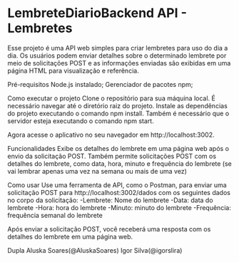 # LembreteDiarioBackend API - Lembretes
Esse projeto é uma API web simples para criar lembretes para uso do dia a dia. Os usuários podem enviar detalhes sobre o determinado lembrete por meio de solicitações POST e as informações enviadas são exibidas em uma página HTML para visualização e referência.


Pré-requisitos
Node.js instalado;
Gerenciador de pacotes npm;

Como executar o projeto
Clone o repositório para sua máquina local.
É necessário navegar até o diretório raiz do projeto.
Instale as dependências do projeto executando o comando npm install.
Também é necessário que o servidor esteja executando o comando npm start.

Agora acesse o aplicativo no seu navegador em http://localhost:3002.

Funcionalidades
Exibe os detalhes do lembrete em uma página web após o envio da solicitação POST.
Também permite solicitações POST com os detalhes do lembrete, como data, hora, minuto e frequência do lembrete (se vai lembrar apenas uma vez na semana ou mais de uma vez) 

Como usar
Use uma ferramenta de API, como o Postman, para enviar uma solicitação POST para http://localhost:3002/dados com os seguintes dados no corpo da solicitação:
-Lembrete: Nome do lembrete
-Data: data do lembrete
-Hora: hora do lembrete
-Minuto: minuto do lembrete
-Frequência: frequência semanal do lembrete 

Após enviar a solicitação POST, você receberá uma resposta com os detalhes do lembrete em uma página web.

Dupla
Aluska Soares(@AluskaSoares)
Igor Silva(@igorslira)
